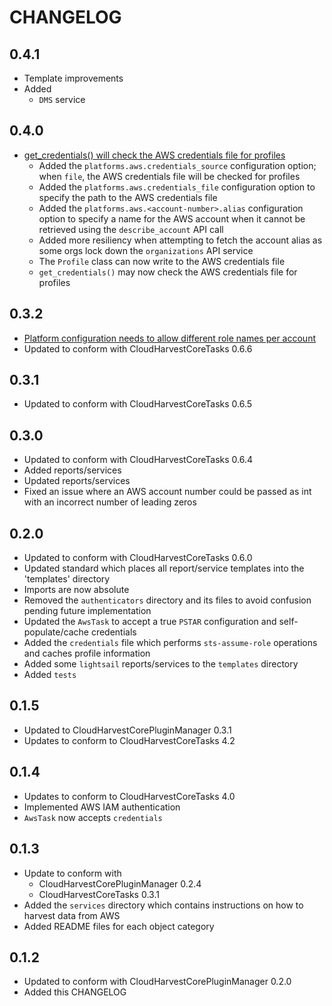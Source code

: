 # CHANGELOG

## 0.4.1
- Template improvements
- Added
  - `DMS` service

## 0.4.0
- [get_credentials() will check the AWS credentials file for profiles](https://github.com/Cloud-Harvest/CloudHarvestPluginAws/issues/20)
  - Added the `platforms.aws.credentials_source` configuration option; when `file`, the AWS credentials file will be checked for profiles
  - Added the `platforms.aws.credentials_file` configuration option to specify the path to the AWS credentials file
  - Added the `platforms.aws.<account-number>.alias` configuration option to specify a name for the AWS account when it cannot be retrieved using the `describe_account` API call
  - Added more resiliency when attempting to fetch the account alias as some orgs lock down the `organizations` API service
  - The `Profile` class can now write to the AWS credentials file
  - `get_credentials()` may now check the AWS credentials file for profiles

## 0.3.2
- [Platform configuration needs to allow different role names per account](https://github.com/Cloud-Harvest/CloudHarvestAgent/issues/10)
- Updated to conform with CloudHarvestCoreTasks 0.6.6

## 0.3.1
- Updated to conform with CloudHarvestCoreTasks 0.6.5

## 0.3.0
- Updated to conform with CloudHarvestCoreTasks 0.6.4
- Added reports/services
- Updated reports/services
- Fixed an issue where an AWS account number could be passed as int with an incorrect number of leading zeros

## 0.2.0
- Updated to conform with CloudHarvestCoreTasks 0.6.0
- Updated standard which places all report/service templates into the 'templates' directory
- Imports are now absolute
- Removed the `authenticators` directory and its files to avoid confusion pending future implementation
- Updated the `AwsTask` to accept a true `PSTAR` configuration and self-populate/cache credentials
- Added the `credentials` file which performs `sts-assume-role` operations and caches profile information
- Added some `lightsail` reports/services to the `templates` directory
- Added `tests`

## 0.1.5
- Updated to CloudHarvestCorePluginManager 0.3.1
- Updates to conform to CloudHarvestCoreTasks 4.2

## 0.1.4
- Updates to conform to CloudHarvestCoreTasks 4.0
- Implemented AWS IAM authentication
- `AwsTask` now accepts `credentials`

## 0.1.3
- Update to conform with 
  - CloudHarvestCorePluginManager 0.2.4
  - CloudHarvestCoreTasks 0.3.1
- Added the `services` directory which contains instructions on how to harvest data from AWS
- Added README files for each object category

## 0.1.2
- Updated to conform with CloudHarvestCorePluginManager 0.2.0
- Added this CHANGELOG
